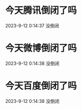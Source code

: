 # 今天腾讯倒闭了吗

2023-9-12 0:14:37 没倒闭

# 今天微博倒闭了吗

2023-9-12 0:14:38 没倒闭

# 今天百度倒闭了吗

2023-9-12 0:14:38 没倒闭

